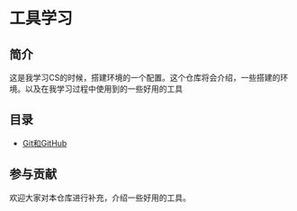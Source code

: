 # 工具学习

## 简介

这是我学习CS的时候，搭建环境的一个配置。这个仓库将会介绍，一些搭建的环境。以及在我学习过程中使用到的一些好用的工具



## 目录

- [Git和GitHub](./Git/Git.md)





## 参与贡献

欢迎大家对本仓库进行补充，介绍一些好用的工具。
